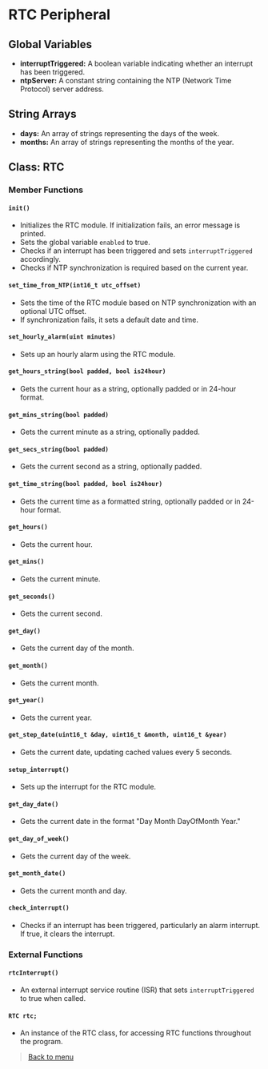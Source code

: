# RTC Peripheral

## Global Variables

- **interruptTriggered:** A boolean variable indicating whether an interrupt has been triggered.
- **ntpServer:** A constant string containing the NTP (Network Time Protocol) server address.

## String Arrays

- **days:** An array of strings representing the days of the week.
- **months:** An array of strings representing the months of the year.

## Class: RTC

### Member Functions

#### `init()`

- Initializes the RTC module. If initialization fails, an error message is printed.
- Sets the global variable `enabled` to true.
- Checks if an interrupt has been triggered and sets `interruptTriggered` accordingly.
- Checks if NTP synchronization is required based on the current year.

#### `set_time_from_NTP(int16_t utc_offset)`

- Sets the time of the RTC module based on NTP synchronization with an optional UTC offset.
- If synchronization fails, it sets a default date and time.

#### `set_hourly_alarm(uint minutes)`

- Sets up an hourly alarm using the RTC module.

#### `get_hours_string(bool padded, bool is24hour)`

- Gets the current hour as a string, optionally padded or in 24-hour format.

#### `get_mins_string(bool padded)`

- Gets the current minute as a string, optionally padded.

#### `get_secs_string(bool padded)`

- Gets the current second as a string, optionally padded.

#### `get_time_string(bool padded, bool is24hour)`

- Gets the current time as a formatted string, optionally padded or in 24-hour format.

#### `get_hours()`

- Gets the current hour.

#### `get_mins()`

- Gets the current minute.

#### `get_seconds()`

- Gets the current second.

#### `get_day()`

- Gets the current day of the month.

#### `get_month()`

- Gets the current month.

#### `get_year()`

- Gets the current year.

#### `get_step_date(uint16_t &day, uint16_t &month, uint16_t &year)`

- Gets the current date, updating cached values every 5 seconds.

#### `setup_interrupt()`

- Sets up the interrupt for the RTC module.

#### `get_day_date()`

- Gets the current date in the format "Day Month DayOfMonth Year."

#### `get_day_of_week()`

- Gets the current day of the week.

#### `get_month_date()`

- Gets the current month and day.

#### `check_interrupt()`

- Checks if an interrupt has been triggered, particularly an alarm interrupt. If true, it clears the interrupt.

### External Functions

#### `rtcInterrupt()`

- An external interrupt service routine (ISR) that sets `interruptTriggered` to true when called.

#### `RTC rtc;`

- An instance of the RTC class, for accessing RTC functions throughout the program.

> [Back to menu](tw_docs.md)

